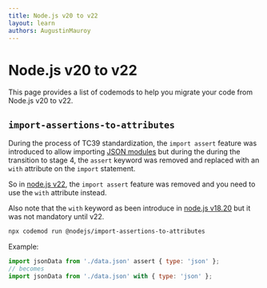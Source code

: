 ```yaml
---
title: Node.js v20 to v22
layout: learn
authors: AugustinMauroy
---
```


# Node.js v20 to v22

This page provides a list of codemods to help you migrate your code from Node.js v20 to v22.

## `import-assertions-to-attributes`

During the process of TC39 standardization, the `import assert` feature was introduced to allow importing [JSON modules](https://tc39.es/proposal-json-modules/) but during the during the transition to stage 4, the `assert` keyword was removed and replaced with an `with` attribute on the `import` statement.

So in [node.js v22](https://nodejs.org/fr/blog/release/v22.0.0#other-notable-changes), the `import assert` feature was removed and you need to use the `with` attribute instead.

Also note that the `with` keyword as been introduce in [node.js v18.20](https://nodejs.org/fr/blog/release/v18.20.0#added-support-for-import-attributes) but it was not mandatory until v22.

```bash
npx codemod run @nodejs/import-assertions-to-attributes
```

Example:

```js
import jsonData from './data.json' assert { type: 'json' };
// becomes
import jsonData from './data.json' with { type: 'json' };
```
